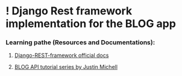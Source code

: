 ! Django Rest framework implementation for the BLOG app
=========

### Learning pathe (Resources and Documentations):

1. [Django-REST-framework official docs](http://www.django-rest-framework.org/api-guide/generic-views/)

2. [BLOG API tutorial series by Justin Michell](https://www.youtube.com/playlist?list=PLEsfXFp6DpzTOcOVdZF-th7BS_GYGguAS)




